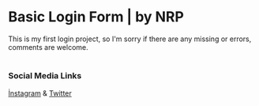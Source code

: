 
  

# Basic Login Form | by NRP

  

  

This is my first login project, so I'm sorry if there are any missing or errors, comments are welcome.

  

#

  

### Social Media Links

  

  

[İnstagram](https://www.instagram.com/nuri.patoglu) & [Twitter](https://www.twitter.com/thenerepe)